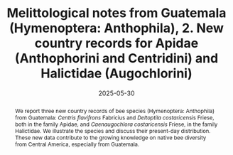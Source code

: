 ---
title: 'Melittological notes from Guatemala (Hymenoptera: Anthophila), 2. New country records for Apidae (Anthophorini and Centridini) and Halictidae (Augochlorini)'
date: '2025-05-30'
doi: 'https://doi.org/10.64338/im.1127.by5kg'
journal: Insecta Mundi
issue: '1127'
pagination: '1–8'
zoobank: 'urn:lsid:zoobank.org:pub:F7A12887-EAD8-4FA4-810D-BA1E9162141A'
authors:
  - first_name: 'Ana Cristina'
    last_name: 'Garcia-Cordon'
    affiliation: 'Department of Entomology, Washington State University, Pullman, WA 99164-6382, USA'
    email: 'ana.garciacordon@wsu.edu'

  - first_name: 'José'
    last_name: 'Monzón-Sierra'
    affiliation: 'Centro de Estudios Ambientales y Biodiversidad -CEAB- Universidad del Valle de Guatemala, Guatemala'
    email: 'jmonzon@uvg.edu.gt'

  - first_name: 'Richard S.'
    last_name: 'Zack'
    affiliation: 'Department of Entomology, Washington State University, Pullman, WA 99164-6382, USA'
    email: 'zack@wsu.edu'

  - first_name: 'Silas'
    last_name: 'Bossert'
    affiliation: 'Department of Entomology, Washington State University, Pullman, WA 99164-6382, USA'
    email: 'silas.bossert@wsu.edu'


download: 'https://drive.google.com/file/d/1SHg6M7Z3XIxKoLMvxqTp6RYGKgPb5kaP'

supplementary: ''

keywords:
  - New records
  - native bees

categories:
  - Hymenoptera
  - Anthophila
  - Apidae
  - Anthophorini
  - Centridini
  - Halictidae
  - Augochlorini
  
references:
  - authors: Almeida EAB, Bossert S, Danforth BN, Porto DS, Freitas FV, Davis CC, Murray EA, Blaimer BB, Spasojevic T, Ströher PR, Orr MC, Packer L, Brady SG, Kuhlmann M, Branstetter MG, Pie MR.
    year: 2023
    title: 'The evolutionary history of bees in time and space. Current Biology 33(16)'
    pages: 3409–3422
    doi: 
    url: 
    access: 

  - authors: Ayala R.
    year: 2018
    title: 'Las abejas del género Deltoptila (Apidae: Apinae). p. 208–213. In: Escobedo N, Enríquez E, Landaverde P, Martínez O, Armas G, Marroquín A, Hernández L, Medina M, Guzmán M, Zepeda R, Gruber T, Straffon S, Escobar D, Méndez C, Casiá Q (eds.). Memorias X Congreso Mesoamericano sobre Abejas Nativas. Centro de Estudios Conservacionistas; Guatemala City, Guatemala'
    pages: 383 p
    doi: 
    url: 
    access: 

  - authors: Ayala R, Hinojosa-Díaz I, Armas-Quiñónez AG.
    year: 2019
    title: 'A new species of <i>Rhathymus </i>Lepeletier and Serville 1828 (Hymenoptera: Apidae: Rhathymini) from Guatemala. Zootaxa 4700(1)'
    pages: 132–138
    doi: 
    url: 
    access: 

  - authors: Bossert S, Monzón-Sierra J, Zack RS, García AC, Murray EA.
    year: 2023
    title: 'Melittological notes from Guatemala (Hymenoptera: Anthophila), 1. New country records for <i>Centris </i>Fabricius (Apidae) and <i>Zikanapis </i>Moure (Colletidae). Insecta Mundi 1022'
    pages: 1–8
    doi: 
    url: 
    access: 

  - authors: Bossert S, Murray EA, Almeida EAB, Brady SG, Blaimer BB, Danforth BN.
    year: 2019
    title: 'Combining transcriptomes and ultraconserved elements to illuminate the phylogeny of Apidae. Molecular Phylogenetics and Evolution 130'
    pages: 121–131
    doi: 
    url: 
    access: 

  - authors: Cockerell TDA.
    year: 1946
    title: 'New species and subspecies collected in a month in Guatemala. Journal of New York Entomological Society 54(3)'
    pages: 203–206
    doi: 
    url: 
    access: 

  - authors: Cockerell TDA.
    year: 1949
    title: 'Bees from Central America, principally Honduras. Proceedings of the United States National Museum 98(3233)'
    pages: 429–490
    doi: 
    url: 
    access: 

  - authors: De Pedro D, Ceccarelli FS, Sagot P, López-Reyes E, Mulllins JL, Mérida-Rivas JA, Falcon-Brindis A, Griswold T, Asher JS, Gardner J, Ayala R, Vides-Borrell E, Vandame R.
    year: 2024
    title: 'Revealing the Baja California peninsula’s hidden treasures: An annotated checklist of the native bees (Hymenoptera: Apoidea: Anthophila). Zootaxa 5522(1)'
    pages: 1–391
    doi: 
    url: 
    access: 

  - authors: Dórea MC, Santos FAR, Laguiar CM, Martins CF.
    year: 2017
    title: 'Bee life in the city: an analysis of the pollen provisions of <i>Centris </i>(<i>Centris</i>) <i>flavifrons </i>(Centridini) in an urban area. Sociobiology 64(2)'
    pages: 166–173
    doi: 
    url: 
    access: 

  - authors: Dorey JB, Fagan-Jeffries EP, Stevens MI, Schwarz MP.
    year: 2020
    title: 'Morphometric comparisons and novel observations of diurnal and low-light foraging bees. Journal of Hymenoptera Research 79'
    pages: 117–144
    doi: 
    url: 
    access: 

  - authors: Enríquez E, Yurrita CL, Ayala R, Marroquín A, Griswold T.
    year: 2012
    title: 'Diversidad de abejas silvestres (Hymenoptera: Apoidea) de Guatemala. p. 281–292. In: Cano EB, Schuster JC (eds.). Biodiversidad de Guatemala, vol. 2. Editorial Universitaria, Universidad del Valle de Guatemala; Guatemala City, Guatemala'
    pages: 328 p
    doi: 
    url: 
    access: 

  - authors: Evans JR, Romero FE, Kanaley K, Cadle-Davidson L, Gold K.
    year: 2021
    title: 'QScout: A QGIS plugin tool suited for georeferencing and analysis of field and remote sensing data. The Plant Phenome Journal 5'
    pages: e20031
    doi: 
    url: 
    access: 

  - authors: Fabricius JC.
    year: 1775
    title: 'Systema Entomologiae: Sistens Insectorum Classes, Ordines, Genera, Species, Adiectis Synonymis, Locis, Descriptionibus, Observationibus. Er. paper 219. Libraria Kortii; Flensburg and Leipzig, Germany'
    pages: 832 p
    doi: 
    url: 
    access: 

  - authors: Freitas BM, Imperatriz-Fonseca VL, Medina LM, Kleinert AMP, Galetto L, Nates-Parra G, Quezada-Euán JJG.
    year: 2009
    title: 'Diversity, threats, and conservation of native bees in the Neotropics. Apidologie 40'
    pages: 332–346
    doi: 
    url: 
    access: 

  - authors: García AC, Bossert S, Armas-Quiñonez AG, Zack RS, Monzón-Sierra J.
    year: 2023
    title: 'Las abejas de las orquídeas de Guatemala (Apidae: Euglossini).p. 139–153. In: Schuster JC, Yoshimoto J, Monzón-Sierra J (eds.). Biodiversidad de Guatemala, vol. 3. Editorial Universitaria, Universidad del Valle de Guatemala; Guatemala City, Guatemala'
    pages: 444 p
    doi: 
    url: 
    access: 

  - authors: GBIF.
    year: 2024a
    title: 'GBIF Occurrence download for <i>Deltoptila costaricensis </i>(Friese, 1917).'
    pages: 
    doi: https://doi.org/10.15468/dl.p23ytr
    url: 
    access: (Last accessed 30 September 2024.)

  - authors: GBIF.
    year: 2024b
    title: 'GBIF Occurrence download for <i>Caenaugochlora costaricensis </i>(Friese, 1917).'
    pages: 
    doi: https://doi.org/10.15468/dl.fc6p96.
    url: 
    access: (Last accessed 30 September 2024.)

  - authors: GBIF.
    year: 2024c
    title: 'GBIF Occurrence download for <i>Centris flavifrons </i>(Fabricius, 1775).'
    pages: 
    doi: https://doi.org/10.15468/dl.xy8e25
    url: 
    access: (Last accessed 1 October 2024.)

  - authors: Goncalves R.
    year: 2016
    title: 'A molecular and morphological phylogeny of the extant Augochlorini (Hymenoptera, Apoidea) with comments on implications for biogeography. Systematic Entomology 41'
    pages: 430–440
    doi: 
    url: 
    access: 

  - authors: LaBerge W, Michener CD.
    year: 1963
    title: '<i>Deltoptila, </i>a middle American genus of Anthophorine bees (Hymenoptera, Apoidea). Bulletin of the University of Nebraska State Museum 4(9)'
    pages: 211–225
    doi: 
    url: 
    access: 

  - authors: Landaverde-Gonzáles P, Gardner J, Moo-Valle H, Quezada-Euán JJG, Ayala R, Husemann M.
    year: 2023
    title: 'Seven new species of <i>Lassioglossum </i>(<i>Dialictus</i>) Robertson, 1902 (Hymenoptera: Halictidae: Halictini) from the Yucatán Peninsula, Mexico. European Journal of Taxonomy 862'
    pages: 1–65
    doi: 
    url: 
    access: 

  - authors: Moure JS, Urban D, Melo GAR.
    year: 2023
    title: '<i>Deltoptila </i>LaBerge & Michener, 1963. In: Moure JS, Urban D, Melo GAR (orgs.). Catalogue of Bees (Hymenoptera, Apoidea) in the Neotropical Region - Online Version.'
    pages: 
    doi: 
    url: https://moure.cria.org.br/catalogue?id=112015
    access: (Last accessed 19 May 2025.)

  - authors: Orr MC, Branstetter MG, Straka J, Yuan F, Leijs R, Zhang D, Zhou Q, Zhu CD.
    year: 2022
    title: 'Phylogenomic interrogation revives an overlooked hypothesis for the early evolution of the bee family Apidae (Hymenoptera: Apoidea), with a focus on the subfamily Anthophorinae. Insect Systematics and Diversity 6(4)'
    pages: 1–15
    doi: 
    url: 
    access: 

  - authors: Snelling RR.
    year: 1984
    title: 'Studies on the taxonomy and distribution of American centridine bees (Hymenoptera: Anthophoridae). Contributions in Science, Natural History Museum Los Angeles County 347'
    pages: 1–69
    doi: 
    url: 
    access: 

  - authors: Vivallo F.
    year: 2020
    title: 'The nominal species of the bee genus <i>Centris </i>described by Johan Christian Fabricius (Hymenoptera: Apidae). Sociobiology 67(3)'
    pages: 401–407
    doi: 
    url: 
    access: 

  - authors: Wcislo WT, Tierney SM.
    year: 2009
    title: 'Behavioral environments and niche construction: the evolution of dim-light foraging in bees. Biological Reviews of the Cambridge Philosophical Society 84(1)'
    pages: 19–37
    doi: 
    url: 
    access: 

abstract: 'We report three new country records of bee species (Hymenoptera: Anthophila) from Guatemala: <i>Centris flavifrons </i>Fabricius and <i>Deltoptila costarice</i>nsis Friese, both in the family Apidae, and <i>Caenaugochlora costaricensis </i>Friese, in the family Halictidae. We illustrate the species and discuss their present-day distribution. These new data contribute to the growing knowledge on native bee diversity from Central America, especially from Guatemala.'

resumen: 'Reportamos tres nuevos registros de abejas (Hymenoptera: Anthophila) en Guatemala, <i>Centris flavifrons </i>Fabricius y <i>Deltoptila costaricensis </i>Friese, ambas de la familia Apidae, y <i>Caenaugochlora costaricensis </i>Friese, de la familia Halictidae. Presentamos las especies y discutimos su distribución actual. Estos nuevos datos contribuyen al conocimiento creciente de diversidad de abejas nativas de Centroamérica, especialmente de Guatemala.'

---